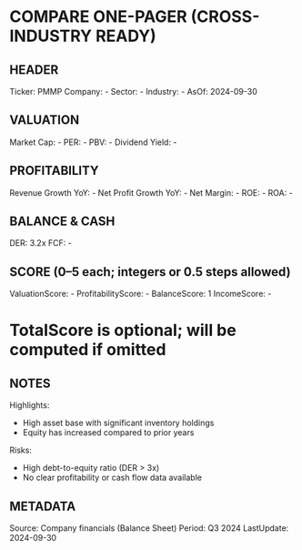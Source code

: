 # COMPARE ONE-PAGER (CROSS-INDUSTRY READY)

## HEADER
Ticker: PMMP
Company: -
Sector: -
Industry: -
AsOf: 2024-09-30

## VALUATION
Market Cap: -
PER: -
PBV: -
Dividend Yield: -

## PROFITABILITY
Revenue Growth YoY: -
Net Profit Growth YoY: -
Net Margin: -
ROE: -
ROA: -

## BALANCE & CASH
DER: 3.2x
FCF: -

## SCORE (0–5 each; integers or 0.5 steps allowed)
ValuationScore: -
ProfitabilityScore: -
BalanceScore: 1
IncomeScore: -
# TotalScore is optional; will be computed if omitted

## NOTES
Highlights:
- High asset base with significant inventory holdings
- Equity has increased compared to prior years

Risks:
- High debt-to-equity ratio (DER > 3x)
- No clear profitability or cash flow data available

## METADATA
Source: Company financials (Balance Sheet)
Period: Q3 2024
LastUpdate: 2024-09-30